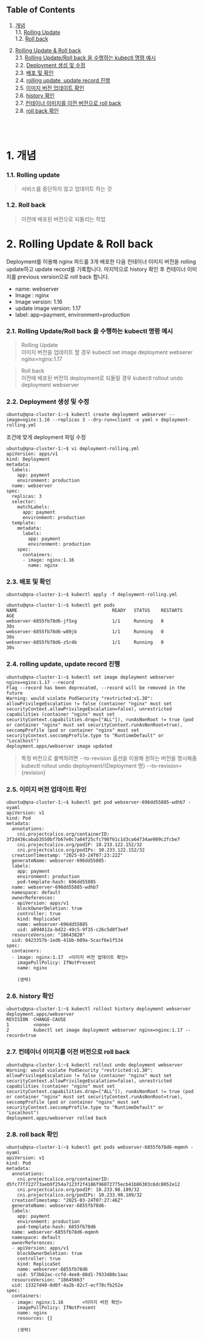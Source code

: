 ## Table of Contents

1. [개념](#1)<br>
  1.1. [Rolling Update](#1.1)<br>
  1.2. [Roll back](#1.2)<br>

2. [Rolling Update & Roll back](#2)<br>
  2.1. [Rolling Update/Roll back 을 수행하는 kubectl 명령 예시](#2.1)<br>
  2.2. [Deployment 생성 및 수정](#2.2)<br>
  2.3. [배포 및 확인](#2.3)<br>
  2.4. [rolling update, update record 진행](#2.4)<br>
  2.5. [이미지 버전 업데이트 확인](#2.5)<br>
  2.6. [history 확인](#2.6)<br>
  2.7. [컨테이너 이미지를 이전 버전으로 roll back](#2.7)<br>
  2.8. [roll back 확인](#2.8)<br>

<br>
<br>




# <div id='1'> 1. 개념

### <div id='1.1'> 1.1. Rolling update
> 서비스를 중단하지 않고 업데이트 하는 것

### <div id='1.2'> 1.2. Roll back
> 이전에 배포된 버전으로 되돌리는 작업


# <div id='2'> 2. Rolling Update & Roll back <br>

Deployment를 이용해 nginx 파드를 3개 배포한 다음 컨테이너 이미지 버전을 rolling update하고 update record를 기록합니다. 마지막으로 history 확인 후 컨테이너 이미지를 previous version으로 roll back 합니다.

- name: webserver
- Image : nginx
- Image version: 1.16
- update image version: 1.17
- label: app=payment, environment=production


### <div id='2.1'> 2.1. Rolling Update/Roll back 을 수행하는 kubectl 명령 예시 <br>

> Rolling Update <br>
> 이미지 버전을 업데이트 할 경우
> kubectl set image deployment webserer nginx=nginx:1.17 

> Roll back <br>
> 이전에 배포된 버전의 deployment로 되돌릴 경우
> kubectl rollout undo deployment webserver


### <div id='2.2'> 2.2. Deployment 생성 및 수정 <br>

```
ubuntu@qna-cluster-1:~$ kubectl create deployment webserver --image=nginx:1.16 --replicas 3 --dry-run=client -o yaml > deployment-rolling.yml
```

조건에 맞게 deployment 파일 수정
```
ubuntu@qna-cluster-1:~$ vi deployment-rolling.yml
apiVersion: apps/v1
kind: Deployment
metadata:
  labels:
    app: payment
    environment: production
  name: webserver
spec:
  replicas: 3
  selector:
    matchLabels:
      app: payment
      environment: production
  template:
    metadata:
      labels:
        app: payment
        environment: production
    spec:
      containers:
      - image: nginx:1.16
        name: nginx
```

### <div id='2.3'> 2.3. 배포 및 확인 <br>
```
ubuntu@qna-cluster-1:~$ kubectl apply -f deployment-rolling.yml

ubuntu@qna-cluster-1:~$ kubectl get pods
NAME                                   READY   STATUS    RESTARTS       AGE
webserver-6855fb78d6-jf5xg             1/1     Running   0              30s
webserver-6855fb78d6-w89jb             1/1     Running   0              30s
webserver-6855fb78d6-z5r4b             1/1     Running   0              30s
```

### <div id='2.4'> 2.4. rolling update, update record 진행 <br>

```
ubuntu@qna-cluster-1:~$ kubectl set image deployment webserver nginx=nginx:1.17 --record
Flag --record has been deprecated, --record will be removed in the future
Warning: would violate PodSecurity "restricted:v1.30": allowPrivilegeEscalation != false (container "nginx" must set securityContext.allowPrivilegeEscalation=false), unrestricted capabilities (container "nginx" must set securityContext.capabilities.drop=["ALL"]), runAsNonRoot != true (pod or container "nginx" must set securityContext.runAsNonRoot=true), seccompProfile (pod or container "nginx" must set securityContext.seccompProfile.type to "RuntimeDefault" or "Localhost")
deployment.apps/webserver image updated
```

> 특정 버전으로 롤백하려면 --to-revision 옵션을 이용해 원하는 버전을 명시해줌
kubectl rollout undo deployment/{Deployment 명} --to-revision={revision}

### <div id='2.5'> 2.5. 이미지 버전 업데이트 확인 <br>

```
ubuntu@qna-cluster-1:~$ kubectl get pod webserver-696dd55885-wdhb7 -oyaml
apiVersion: v1
kind: Pod
metadata:
  annotations:
    cni.projectcalico.org/containerID: 3f2d436cabab3550bf7b67e0c7a04f25cfc798f61c1d3ca64734ae909c2fcbe7
    cni.projectcalico.org/podIP: 10.233.122.152/32
    cni.projectcalico.org/podIPs: 10.233.122.152/32
  creationTimestamp: "2025-03-24T07:23:22Z"
  generateName: webserver-696dd55885-
  labels:
    app: payment
    environment: production
    pod-template-hash: 696dd55885
  name: webserver-696dd55885-wdhb7
  namespace: default
  ownerReferences:
  - apiVersion: apps/v1
    blockOwnerDeletion: true
    controller: true
    kind: ReplicaSet
    name: webserver-696dd55885
    uid: a894012a-bd22-49c5-9f35-c26c5d0f3e4f
  resourceVersion: "18643820"
  uid: 0423357b-1ed6-41bb-b09a-5cacf6e1f534
spec:
  containers:
  - image: nginx:1.17  <이미지 버전 업데이트 확인>
    imagePullPolicy: IfNotPresent
    name: nginx

    (생략)
```



### <div id='2.6'> 2.6. history 확인 <br>

```
ubuntu@qna-cluster-1:~$ kubectl rollout history deployment webserver
deployment.apps/webserver 
REVISION  CHANGE-CAUSE
1         <none>
2         kubectl set image deployment webserver nginx=nginx:1.17 --record=true
```

### <div id='2.7'> 2.7. 컨테이너 이미지를 이전 버전으로 roll back <br>
```
ubuntu@qna-cluster-1:~$ kubectl rollout undo deployment webserver
Warning: would violate PodSecurity "restricted:v1.30": allowPrivilegeEscalation != false (container "nginx" must set securityContext.allowPrivilegeEscalation=false), unrestricted capabilities (container "nginx" must set securityContext.capabilities.drop=["ALL"]), runAsNonRoot != true (pod or container "nginx" must set securityContext.runAsNonRoot=true), seccompProfile (pod or container "nginx" must set securityContext.seccompProfile.type to "RuntimeDefault" or "Localhost")
deployment.apps/webserver rolled back
```

### <div id='2.8'> 2.8. roll back 확인 <br>
```
ubuntu@qna-cluster-1:~$ kubectl get pods webserver-6855fb78d6-mqmnh -oyaml
apiVersion: v1
kind: Pod
metadata:
  annotations:
    cni.projectcalico.org/containerID: d5fc77f722773aeb9f254a7123f2f4186f96872775ecb41b86303c6dc8052e12
    cni.projectcalico.org/podIP: 10.233.98.189/32
    cni.projectcalico.org/podIPs: 10.233.98.189/32
  creationTimestamp: "2025-03-24T07:27:46Z"
  generateName: webserver-6855fb78d6-
  labels:
    app: payment
    environment: production
    pod-template-hash: 6855fb78d6
  name: webserver-6855fb78d6-mqmnh
  namespace: default
  ownerReferences:
  - apiVersion: apps/v1
    blockOwnerDeletion: true
    controller: true
    kind: ReplicaSet
    name: webserver-6855fb78d6
    uid: 5f3b62ac-ccfd-4ee8-88d1-7933d80c1aac
  resourceVersion: "18645663"
  uid: 13327d40-0d0f-4a2b-82c7-ecf78cfb252e
spec:
  containers:
  - image: nginx:1.16       <이미지 버전 확인>
    imagePullPolicy: IfNotPresent
    name: nginx
    resources: {}

    (생략)
```
